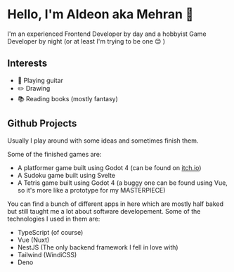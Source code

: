 
<!--
**AldeonMoriak/AldeonMoriak** is a ✨ _special_ ✨ repository because its `README.md` (this file) appears on your GitHub profile.

Here are some ideas to get you started:

- 🔭 I’m currently working on ...
- 🌱 I’m currently learning ...
- 👯 I’m looking to collaborate on ...
- 🤔 I’m looking for help with ...
- 💬 Ask me about ...
- 📫 How to reach me: ...
- 😄 Pronouns: ...
- ⚡ Fun fact: ...
-->

# Hello, I'm Aldeon aka Mehran 👋

I'm an experienced Frontend Developer by day and a hobbyist Game Developer by night (or at least I'm trying to be one 😊 )

## Interests

- 🎸 Playing guitar
- ✏️ Drawing
- 📚 Reading books (mostly fantasy)

## Github Projects

Usually I play around with some ideas and sometimes finish them.

Some of the finished games are:
- A platformer game built using Godot 4 (can be found on [itch.io](https://aldeonmoriak.itch.io))
- A Sudoku game built using Svelte
- A Tetris game built using Godot 4 (a buggy one can be found using Vue, so it's more like a prototype for my MASTERPIECE)

You can find a bunch of different apps in here which are mostly half baked but still taught me a lot about software developement. Some of the technologies I used in them are:
- TypeScript (of course)
- Vue (Nuxt)
- NestJS (The only backend framework I fell in love with)
- Tailwind (WindiCSS)
- Deno
